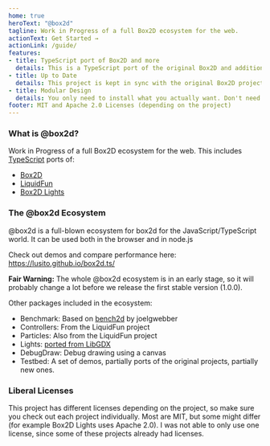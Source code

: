 ```yaml
---
home: true
heroText: "@box2d"
tagline: Work in Progress of a full Box2D ecosystem for the web.
actionText: Get Started →
actionLink: /guide/
features:
- title: TypeScript port of Box2D and more
  details: This is a TypeScript port of the original Box2D and additionally Box2d Lights and LiquidFun.
- title: Up to Date
  details: This project is kept in sync with the original Box2D project (using a special tool to easily compare differences to upstream)!
- title: Modular Design
  details: You only need to install what you actually want. Don't need particles or 2D lights? Then just install the core.
footer: MIT and Apache 2.0 Licenses (depending on the project)
---
```


### What is @box2d?

Work in Progress of a full Box2D ecosystem for the web.
This includes [TypeScript](https://github.com/Microsoft/TypeScript) ports of:
- [Box2D](https://github.com/erincatto/Box2D)
- [LiquidFun](https://github.com/google/liquidfun)
- [Box2D Lights](https://github.com/libgdx/box2dlights)

### The @box2d Ecosystem

@box2d is a full-blown ecosystem for box2d for the JavaScript/TypeScript world. It can be used both in the browser and in node.js

Check out demos and compare performance here: https://lusito.github.io/box2d.ts/

**Fair Warning:** The whole @box2d ecosystem is in an early stage, so it will probably change a lot before we release the first stable version (1.0.0).

Other packages included in the ecosystem:
- Benchmark: Based on [bench2d](https://github.com/joelgwebber/bench2d) by joelgwebber
- Controllers: From the LiquidFun project
- Particles: Also from the LiquidFun project
- Lights: [ported from LibGDX](https://github.com/libgdx/box2dlights)
- DebugDraw: Debug drawing using a canvas
- Testbed: A set of demos, partially ports of the original projects, partially new ones.

### Liberal Licenses

This project has different licenses depending on the project, so make sure you check out each project individually. Most are MIT, but some might differ (for example Box2D Lights uses Apache 2.0). I was not able to only use one license, since some of these projects already had licenses.
